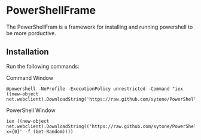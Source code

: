 PowerShellFrame
===============

The PowerShellFram is a framework for installing and running powershell to be more porductive. 


Installation
-------------

Run the following commands:

Command Window

    @powershell -NoProfile -ExecutionPolicy unrestricted -Command "iex ((new-object net.webclient).DownloadString('https://raw.github.com/sytone/PowerShellFrame/master/install.ps1'))" 

 

PowerShell Window

    iex ((new-object net.webclient).DownloadString(('https://raw.github.com/sytone/PowerShellFrame/master/install.ps1?x={0}' -f (Get-Random))))
    




